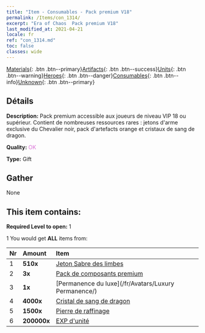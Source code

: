 ```yaml
---
title: "Item - Consumables - Pack premium V18"
permalink: /Items/con_1314/
excerpt: "Era of Chaos  Pack premium V18"
last_modified_at: 2021-04-21
locale: fr
ref: "con_1314.md"
toc: false
classes: wide
---
```

 [Materials](/fr/Items/){: .btn .btn--primary}[Artifacts](/fr/Items/Artifacts/){: .btn .btn--success}[Units](/fr/Items/Units/){: .btn .btn--warning}[Heroes](/fr/Items/Heroes/){: .btn .btn--danger}[Consumables](/fr/Items/Consumables/){: .btn .btn--info}[Unknown](/fr/Items/Unknown/){: .btn .btn--primary}

## Détails
 **Description:** Pack premium accessible aux joueurs de niveau VIP 18 ou supérieur. Contient de nombreuses ressources rares : jetons d'arme exclusive du Chevalier noir, pack d'artefacts orange et cristaux de sang de dragon.

 **Quality:** <span style="color: #DA70D6">OK</span>

 **Type:** Gift

## Gather

  None

## This item contains:

 **Required Level to open:** 1

 1 You would get **ALL** items  from:

  | Nr | Amount |     Item    |
  |:---|:-------|:------------|
  | 1 |  **510x** | [Jeton Sabre des limbes](/fr/Items/con_979/) |  | 
  | 2 |  **3x** | [Pack de composants premium](/fr/Items/con_1363/) |  | 
  | 3 |  **1x** | [Permanence du luxe](/fr/Avatars/Luxury Permanence/) |  | 
  | 4 |  **4000x** | [Cristal de sang de dragon](/fr/Items/con_879/) |  | 
  | 5 |  **1500x** | [Pierre de raffinage](/fr/Items/con_814/) |  | 
  | 6 |  **200000x** | [EXP d'unité](/fr/Items/con_902/) |  | 
